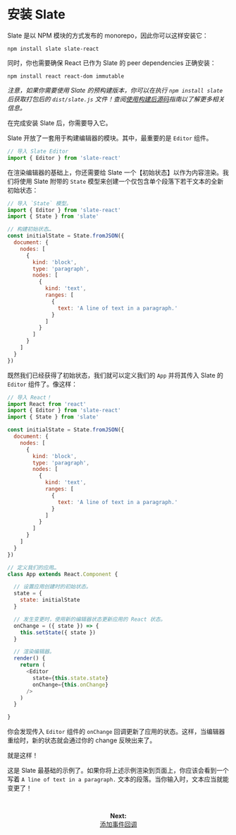 
# 安装 Slate

Slate 是以 NPM 模块的方式发布的 monorepo，因此你可以这样安装它：

```
npm install slate slate-react
```

同时，你也需要确保 React 已作为 Slate 的 peer dependencies 正确安装：

```
npm install react react-dom immutable
```

_注意，如果你需要使用 Slate 的预构建版本，你可以在执行 `npm install slate` 后获取打包后的 `dist/slate.js` 文件！查阅[使用构建后源码](./using-the-bundled-source.md)指南以了解更多相关信息。_

在完成安装 Slate 后，你需要导入它。

Slate 开放了一套用于构建编辑器的模块。其中，最重要的是 `Editor` 组件。

```js
// 导入 Slate Editor
import { Editor } from 'slate-react'
```

在渲染编辑器的基础上，你还需要给 Slate 一个【初始状态】以作为内容渲染。我们将使用 Slate 附带的 `State` 模型来创建一个仅包含单个段落下若干文本的全新初始状态：

```js
// 导入 `State` 模型。
import { Editor } from 'slate-react'
import { State } from 'slate'

// 构建初始状态…
const initialState = State.fromJSON({
  document: {
    nodes: [
      {
        kind: 'block',
        type: 'paragraph',
        nodes: [
          {
            kind: 'text',
            ranges: [
              {
                text: 'A line of text in a paragraph.'
              }
            ]
          }
        ]
      }
    ]
  }
})
```

既然我们已经获得了初始状态，我们就可以定义我们的 `App` 并将其传入 Slate 的 `Editor` 组件了。像这样：

```js
// 导入 React！
import React from 'react'
import { Editor } from 'slate-react'
import { State } from 'slate'

const initialState = State.fromJSON({
  document: {
    nodes: [
      {
        kind: 'block',
        type: 'paragraph',
        nodes: [
          {
            kind: 'text',
            ranges: [
              {
                text: 'A line of text in a paragraph.'
              }
            ]
          }
        ]
      }
    ]
  }
})

// 定义我们的应用…
class App extends React.Component {

  // 设置应用创建时的初始状态。
  state = {
    state: initialState
  }

  // 发生变更时，使用新的编辑器状态更新应用的 React 状态。
  onChange = ({ state }) => {
    this.setState({ state })
  }

  // 渲染编辑器。
  render() {
    return (
      <Editor
        state={this.state.state}
        onChange={this.onChange}
      />
    )
  }

}
```

你会发现传入 `Editor` 组件的 `onChange` 回调更新了应用的状态。这样，当编辑器重绘时，新的状态就会通过你的 change 反映出来了。

就是这样！

这是 Slate 最基础的示例了。如果你将上述示例渲染到页面上，你应该会看到一个写着 `A line of text in a paragraph.` 文本的段落。当你输入时，文本应当就能变更了！

<br/>
<p align="center"><strong>Next:</strong><br/><a href="./adding-event-handlers.md">添加事件回调</a></p>
<br/>

